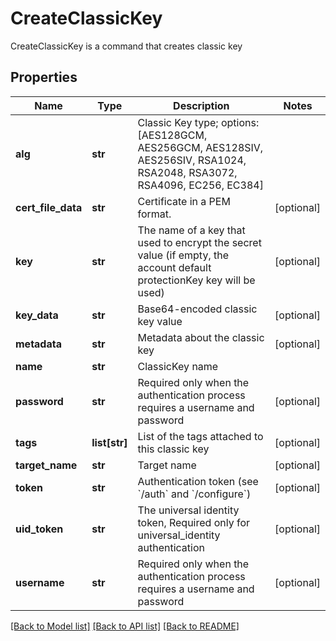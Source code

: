 # CreateClassicKey

CreateClassicKey is a command that creates classic key
## Properties
Name | Type | Description | Notes
------------ | ------------- | ------------- | -------------
**alg** | **str** | Classic Key type; options: [AES128GCM, AES256GCM, AES128SIV, AES256SIV, RSA1024, RSA2048, RSA3072, RSA4096, EC256, EC384] | 
**cert_file_data** | **str** | Certificate in a PEM format. | [optional] 
**key** | **str** | The name of a key that used to encrypt the secret value (if empty, the account default protectionKey key will be used) | [optional] 
**key_data** | **str** | Base64-encoded classic key value | [optional] 
**metadata** | **str** | Metadata about the classic key | [optional] 
**name** | **str** | ClassicKey name | 
**password** | **str** | Required only when the authentication process requires a username and password | [optional] 
**tags** | **list[str]** | List of the tags attached to this classic key | [optional] 
**target_name** | **str** | Target name | [optional] 
**token** | **str** | Authentication token (see &#x60;/auth&#x60; and &#x60;/configure&#x60;) | [optional] 
**uid_token** | **str** | The universal identity token, Required only for universal_identity authentication | [optional] 
**username** | **str** | Required only when the authentication process requires a username and password | [optional] 

[[Back to Model list]](../README.md#documentation-for-models) [[Back to API list]](../README.md#documentation-for-api-endpoints) [[Back to README]](../README.md)


